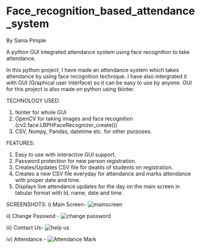 # Face_recognition_based_attendance_system
By Sania Pimple 

A python GUI integrated attendance system using face recognition to take attendance.

In this python project, I have made an attendance system which takes attendance by using face recognition technique. I have also intergrated it with GUI (Graphical user interface) so it can be easy to use by anyone. GUI for this project is also made on python using tkinter.

TECHNOLOGY USED:
1) tkinter for whole GUI
2) OpenCV for taking images and face recognition (cv2.face.LBPHFaceRecognizer_create())
3) CSV, Numpy, Pandas, datetime etc. for other purposes.

FEATURES:
1) Easy to use with interactive GUI support.
2) Password protection for new person registration.
3) Creates/Updates CSV file for deatils of students on registration.
4) Creates a new CSV file everyday for attendance and marks attendance with proper date and time.
5) Displays live attendance updates for the day on the main screen in tabular format with Id, name, date and time.

SCREENSHOTS:
i) Main Screen- ![mainscreen](https://user-images.githubusercontent.com/101206774/215168843-c7a8727b-3b37-4b34-b8b2-d48bae5a974e.jpg)

ii) Change Passwod - ![change password](https://user-images.githubusercontent.com/101206774/215168904-9561d7ea-ba37-497b-a3ed-302bf11df16d.jpg)

iii) Contact Us- ![help us ](https://user-images.githubusercontent.com/101206774/215168954-4a202593-36e0-475f-bf7e-899e63eec9ab.jpg)

iv) Attendance - ![Attendance Mark](https://user-images.githubusercontent.com/101206774/215169530-9e5a21e2-fc74-4095-a7e8-4343de7e1bdf.jpg)

